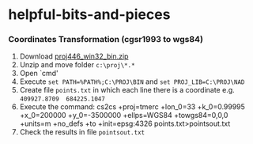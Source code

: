 helpful-bits-and-pieces
=======================

### Coordinates Transformation (cgsr1993 to wgs84) 
1. Download [proj446_win32_bin.zip](http://download.osgeo.org/proj/proj446_win32_bin.zip)
2. Unzip and move folder `c:\proj\*.*`
3. Open `cmd' 
4. Execute `set PATH=%PATH%;C:\PROJ\BIN` and `set PROJ_LIB=C:\PROJ\NAD`
5. Create file `points.txt` in which each line there is a coordinate e.g. `409927.8709	684225.1047`
6. Execute the command: cs2cs +proj=tmerc +lon_0=33 +k_0=0.99995 +x_0=200000 +y_0=-3500000 +ellps=WGS84 +towgs84=0,0,0 +units=m +no_defs +to +init=epsg:4326 points.txt>pointsout.txt
7. Check the results in file `pointsout.txt`


